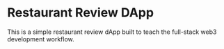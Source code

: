 # Restaurant Review DApp
This is a simple restaurant review dApp built to teach the full-stack web3 development workflow.